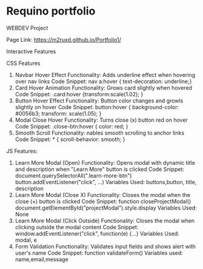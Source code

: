 # Requino portfolio
WEBDEV Project

Page Link: https://m2ruxd.github.io/Portfolio1/

Interactive Features

CSS Features

1. Navbar Hover Effect 
  Functionality: Adds underline effect when hovering over nav links
  Code Snippet: nav a:hover { text-decoration: underline;}
2. Card Hover Animation
  Functionality: Grows card slightly when hovered
  Code Snippet: .card:hover {transform:scale(1.02); }
3. Button Hover Effect
  Functionality: Button color changes and growls slightly on hover
  Code Snippet: button:hover { background-color: #0056b3; transform: scale(1.05); }
4. Modal Close Hover
  Functionality: Turns close (x) button red on hover
  Code Snippet: .close-btn:hover { color: red; }
5. Smooth Scroll
  Functionality: nables smooth scrolling to anchor links
  Code Snippet: * { scroll-behavior: smooth; }

JS Features:

1. Learn More Modal (Open)
  Functionality: 	Opens modal with dynamic title and description when "Learn More" button is clicked
  Code Snippet: document.querySelectorAll(".learn-more-btn")
                button.addEventListener("click", ...)
  Variables Used: buttons,button, title, description
2. Learn More Modal (Close X)
  Functionality: Closes the modal when the close (×) button is clicked
  Code Snippet: function closeProjectModal()
                document.getElementById("projectModal").style.display
  Variables Used: None
3. Learn More Modal (Click Outside)
  Functionality: Closes the modal when clicking outside the modal content
  Code Snippet: window.addEventListener("click", function(e) {...}
   Variables Used: modal, e
4. Form Validation
  Functionality: Validates input fields and shows alert with user's name
   Code Snippet: function validateForm()
  Variables used: name,email,message
